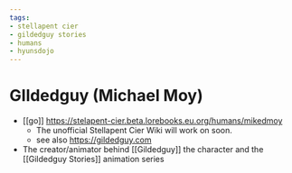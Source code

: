 ```yaml
---
tags:
- stellapent cier
- gildedguy stories
- humans
- hyunsdojo
---
```


# GIldedguy (Michael Moy)

* [[go]] https://stelapent-cier.beta.lorebooks.eu.org/humans/mikedmoy
    * The unofficial Stellapent Cier Wiki will work on soon.
    * see also https://gildedguy.com
* The creator/animator behind [[Gildedguy]] the character and the [[Gildedguy Stories]] animation series
